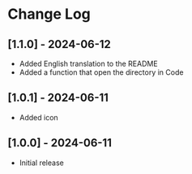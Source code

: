 # Change Log

## [1.1.0] - 2024-06-12

- Added English translation to the README
- Added a function that open the directory in Code

## [1.0.1] - 2024-06-11

- Added icon

## [1.0.0] - 2024-06-11

- Initial release